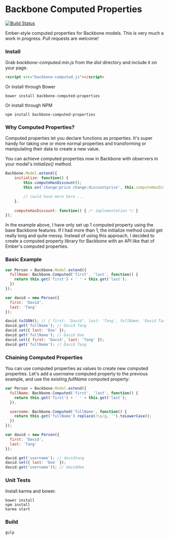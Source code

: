 Backbone Computed Properties
============================

[![Build Status](https://travis-ci.org/skaterdav85/backbone-computed-properties.svg?branch=master)](https://travis-ci.org/skaterdav85/backbone-computed-properties)

Ember-style computed properties for Backbone models. This is very much a work in progress. Pull requests are welcome!

### Install

Grab _backbone-computed.min.js_ from the _dist_ directory and include it on your page.

```html
<script src="backbone-computed.js"></script>
```

Or install through Bower

```
bower install backbone-computed-properties
```

Or install through NPM

```
npm install backbone-computed-properties
```

### Why Computed Properties?

Computed properties let you declare functions as properties. It's super handy for taking one or more normal properties and transforming or manipulating their data to create a new value. 

You can achieve computed properties now in Backbone with observers in your model's _initialize()_ method.

```js
Backbone.Model.extend({
	initialize: function() {
  		this.computeHasDiscount();
		this.on('change:price change:discountprice', this.computeHasDiscount, this);

		// could have more here ...
	},
		
	computeHasDiscount: function() { /* implementation */ }
});
```
In the example above, I have only set up 1 computed property using the base Backbone features. If I had more than 1, the initialize method could get really long and quite messy. Instead of using this approach, I decided to create a computed property library for Backbone with an API like that of Ember's computed properties.

### Basic Example

```js
var Person = Backbone.Model.extend({
  fullName: Backbone.Computed('first', 'last', function() {
    return this.get('first') + ' ' + this.get('last');
  })
});

var david = new Person({
  first: 'David',
  last: 'Tang'
});

david.toJSON(); // { first: 'David', last: 'Tang', fullName: 'David Tang' }
david.get('fullName'); // David Tang
david.set({ last: 'Doe' });
david.get('fullName'); // David Doe
david.set({ first: 'David', last: 'Tang' });
david.get('fullName'); // David Tang
```

### Chaining Computed Properties

You can use computed properties as values to create new computed properties. Let's add a _username_ computed property to the previous example, and use the existing _fullName_ computed property:

```js
var Person = Backbone.Model.extend({
  fullName: Backbone.Computed('first', 'last', function() {
    return this.get('first') + ' ' + this.get('last');
  }),

  username: Backbone.Computed('fullName', function() {
    return this.get('fullName').replace(/\s/g, '').toLowerCase();
  })
});

var david = new Person({
  first: 'David',
  last: 'Tang'
});

david.get('username'); // davidtang
david.set({ last: 'Doe' });
david.get('username')); // daviddoe
```

### Unit Tests

Install karma and bower.

```
bower install
npm install
karma start
```

### Build

```
gulp
```
